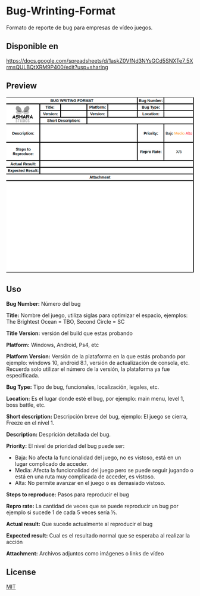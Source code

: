 # Bug-Wrinting-Format

Formato de reporte de bug para empresas de vídeo juegos.
## Disponible en

https://docs.google.com/spreadsheets/d/1askZ0VfNd3NYsGCd5SNXTe7_5XrmsQULBQtXRM9P400/edit?usp=sharing
## Preview
![BWF](/ScreenshotBWF.png)

## Uso

**Bug Number:** Número del bug

**Title:** Nombre del juego, utiliza siglas para optimizar el espacio, ejemplos: The Brightest Ocean = TBO, Second Circle = SC

**Title Version:** versión del build que estas probando

**Platform:** Windows, Android, Ps4, etc

**Platform Version:** Versión de la plataforma en la que estás probando por ejemplo: windows 10, android 8.1, versión de actualización de consola, etc. Recuerda solo utilizar el número de la versión, la plataforma ya fue especificada.

**Bug Type:** Tipo de bug, funcionales, localización, legales, etc.

**Location:** Es el lugar donde esté el bug, por ejemplo: main menu, level 1, boss battle, etc.

**Short description:** Descripción breve del bug, ejemplo: El juego se cierra, Freeze en el nivel 1.

**Description:** Desprición detallada del bug.

**Priority:** El nivel de prioridad del bug puede ser:

* Baja: No afecta la funcionalidad del juego, no es vistoso, está en un lugar complicado de acceder.
* Media: Afecta la funcionalidad del juego pero se puede seguir jugando o está en una ruta muy complicada de acceder, es vistoso.
* Alta: No permite avanzar en el juego o es demasiado vistoso.

**Steps to reproduce:** Pasos para reproducir el bug

**Repro rate:** La cantidad de veces que se puede reproducir un bug por ejemplo si sucede 1 de cada 5 veces sería ⅕.

**Actual result:** Que sucede actualmente al reproducir el bug

**Expected result:** Cual es el resultado normal que se esperaba al realizar la acción

**Attachment:** Archivos adjuntos como imágenes o links de vídeo 

## License
[MIT](https://choosealicense.com/licenses/mit/)